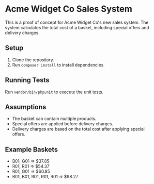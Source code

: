 # Acme Widget Co Sales System

This is a proof of concept for Acme Widget Co's new sales system. The system calculates the total cost of a basket, including special offers and delivery charges.

## Setup

1. Clone the repository.
2. Run `composer install` to install dependencies.

## Running Tests

Run `vendor/bin/phpunit` to execute the unit tests.

## Assumptions

- The basket can contain multiple products.
- Special offers are applied before delivery charges.
- Delivery charges are based on the total cost after applying special offers.

## Example Baskets

- B01, G01 => $37.85
- R01, R01 => $54.37
- R01, G01 => $60.85
- B01, B01, R01, R01, R01 => $98.27
